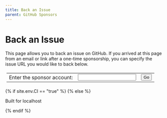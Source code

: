 ```yaml
---
title: Back an Issue
parent: GitHub Sponsors
---
```


# Back an Issue

This page allows you to back an issue on GitHub. If you arrived at this 
page from an email or link after a one-time sponsorship, you can specify 
the issue URL you would like to back below.

<div id="sponsorable" markdown="0">
    <table class="borderless" style="border-collapse: collapse; padding: 4px; min-width: unset;" markdown="0">
        <tr>
            <td class="borderless">Enter the sponsor account:</td>
            <td class="borderless">
                <input id="account" class="border">
            </td>
            <td class="borderless">
                <div>
                    <button class="btn btn-green" onclick="lookupSponsor();">Go</button>
                </div>
            </td>
            <td class="borderless" style="display: none;" id="loading">
                <div class="spinner-border text-green-200" role="status"></div>                
            </td>
            <td class="borderless" style="display: none;" id="unsupported">
                ⚠️ SponsorLink is not supported
            </td>
            <td class="borderless" style="display: none;" id="supported">
                ✅ SponsorLink supported
            </td>
            <td class="borderless" style="display: none;" id="unauthorized">
                <a href="/github" id="login">
                    <button class="btn btn-green">Sign in via SponsorLink</button>
                </a>
            </td>
        </tr>
    </table>
</div>

<p id="error" class="no-before" />

<div id="user"></div>
<div id="issues" class="mt-6"></div>

{% if site.env.CI == "true" %}
{% else %}
  <p class="highlight">Built for localhost</p>
{% endif %}

<script>
var template = Handlebars.compile(`
{{ site.issues_template }}
`);

var data = {
    "account": "devlooped",
    "issuer": "https://sponsorlink.devlooped.com",
    "unsupported": false
};

const urlParams = new URLSearchParams(window.location.search);
var sponsorable = urlParams.get('s');
if (sponsorable !== null && sponsorable !== "") {
    data.account = sponsorable;
    document.getElementById('account').value = sponsorable;
}

var issuer = urlParams.get('i');
if (issuer !== null && issuer !== "") {
    data.issuer = issuer;
    displayIssues();
} else {
    lookupSponsor();
}

function setError(message) {
    document.getElementById('error').innerHTML = message;
    if (message !== '') {
        document.getElementById('error').classList.add('warning');
    } else {
        document.getElementById('error').classList.remove('warning');
    }
}

async function backIssue(sponsorshipId) {
    setError('');
    var issueUrl = document.getElementById(sponsorshipId).value;
    if (issueUrl === null || issueUrl === "") {
        return;
    }

    var parts = issueUrl.split('/');
    if (parts.length < 7) {
        setError('Invalid issue URL: ' + issueUrl);
        return;
    }

    var owner = parts[3];
    var repo = parts[4];
    var number = parts[6];

    try {
        var issuer = data.issuer;
        if (!issuer.startsWith('https://')) {
            issuer = 'https://' + issuer;
        }
        if (issuer.endsWith('/')) {
            issuer = issuer.slice(0, -1);
        }
        var url = issuer + '/github/issues';
        console.log('Fetching URL:', url); // Add this line to log the URL
        const response = await fetch(url, {
            method: 'POST',
            headers: {
                'Content-Type': 'application/json'
            },
            body: JSON.stringify({
                sponsorship: sponsorshipId,
                owner: owner,
                repo: repo,
                issue: number
            }),
            credentials: 'include'
        });

        if (!response.ok) {
            throw new Error(`Failed to back issue: ${response.statusText}`);
        }
        
        var json = await response.json();
        setStatus(json.status);
        console.log(json);
        if (response.status === 'unauthorized') {
            document.getElementById('login').href = json.loginUrl;
        } else {
            await displayIssues();
        }

    } catch (error) {
        console.error('Failed to back issue:', error);
        setError('Failed to back issue: ' + error);
    }
}

async function displayIssues() {
    setError('');
    document.getElementById('issues').innerHTML = '<div class="spinner-border text-green-200" role="status"></div>';
    
    var issuer = data.issuer;
    if (!issuer.startsWith('https://')) {
        issuer = 'https://' + issuer;
    }
    if (issuer.endsWith('/')) {
        issuer = issuer.slice(0, -1);
    }

    try {
        const response = await fetch(issuer + '/github/issues', {
            method: 'GET',
            credentials: 'include'
        });

        if (!response.ok) {
            throw new Error('SponsorLink issuer failure.');
        }

        const json = await response.json();
        setStatus(json.status);
        console.log(json);
        if (json.status === 'unauthorized') {
            document.getElementById('login').href = json.loginUrl;
        } else if (json.status === 'ok') {
            document.getElementById('user').innerHTML = `Welcome back ${json.user}!`;
            document.getElementById('issues').innerHTML = template(json);
        } else {
            throw new Error('Unexpected response: ' + json);
        }
    } catch (error) {
        console.error('Failed to fetch backed issues:', error);
        setError('Failed to fetch backed issues: ' + error);
        setStatus("unsupported");
        document.getElementById('issues').innerHTML = '';
    }
}

async function lookupSponsor() {
    setError('');
    setStatus("loading");
    data.account = document.getElementById('account').value;
    console.log('Looking up sponsor: ' + data.account);
    var branch = "main";
    {% if site.env.CI != "true" %}
    branch = "dev";
    {% endif %}

    try {
        const response = await fetch(`https://raw.githubusercontent.com/${data.account}/.github/${branch}/sponsorlink.jwt`);
        if (!response.ok) {
            throw new Error('SponsorLink not supported.');
        }

        const token = await response.text();
        var issuer = getIssuerFromJWT(token);
        console.log('Issuer:', issuer);
        data.issuer = issuer;

        const url = new URL(window.location);
        url.searchParams.set('s', data.account);
        // remove https:// and trailing slash from issuer
        if (issuer.startsWith('https://')) {
            issuer = issuer.slice(8);
        }
        if (issuer.endsWith('/')) {
            issuer = issuer.slice(0, -1);
        }
        url.searchParams.set('i', issuer);
        window.history.pushState({}, '', url);
        
        await displayIssues();
    } catch (error) {
        data.issuer = null;
        setStatus("unsupported");
        setError(`Valid <a href="/github/#sponsorable-manifest">SponsorLink manifest</a> not found for ${data.account}.`);
    }
}

function setStatus(status) {
    if (status != 'ok') {
        document.getElementById('issues').innerHTML = '';
        document.getElementById('user').innerHTML = '';
    }

    document.getElementById('loading').style.display = status === 'loading' ? '' : 'none';
    document.getElementById('unsupported').style.display = status === 'unsupported' ? '' : 'none';
    document.getElementById('supported').style.display = status === 'ok' ? '' : 'none';
    document.getElementById('unauthorized').style.display = status === 'unauthorized' ? '' : 'none';
}

// Function to decode Base64Url encoded string using atob()
function base64UrlDecode(str) {
    // Replace non-url compatible chars with base64 standard chars
    str = str.replace(/-/g, '+').replace(/_/g, '/');
    // Pad with trailing '='
    switch (str.length % 4) {
        case 0: break;
        case 2: str += '=='; break;
        case 3: str += '='; break;
        default: throw 'Illegal base64url string!';
    }
    // Decode base64 string
    return atob(str);
}

// Function to decode JWT and retrieve 'iss' claim
function getIssuerFromJWT(token) {
    try {
        // Split the JWT into its parts
        const parts = token.split('.');
        if (parts.length !== 3) {
            throw new Error('Invalid JWT');
        }

        // Decode the payload
        const payload = base64UrlDecode(parts[1]);

        // Parse the JSON
        const decodedToken = JSON.parse(payload);

        // Retrieve the 'iss' claim
        const issuer = decodedToken.iss;

        // Return the issuer
        return issuer;
    } catch (error) {
        console.error('Failed to decode JWT:', error);
        return null;
    }
}

</script>